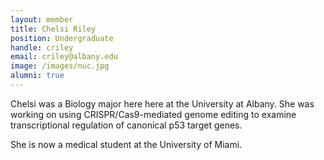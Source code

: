 ```yaml
---
layout: member
title: Chelsi Riley
position: Undergraduate
handle: criley
email: criley@albany.edu
image: /images/nuc.jpg
alumni: true
---
```


Chelsi was a Biology major here here at the University at Albany. She was working on using CRISPR/Cas9-mediated genome editing to examine transcriptional regulation of canonical p53 target genes. 

She is now a medical student at the University of Miami. 

